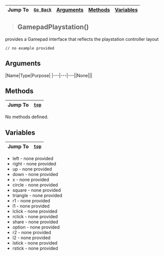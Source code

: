 |Jump To|[`Go Back`](Input-Handling-Index)|[Arguments](#arguments)|[Methods](#methods)|[Variables](#variables)|
|---|---|---|---|---|
>## GamepadPlaystation()
provides a Gamepad interface that reflects the playstation controller layout
```GML
// no example provided
```
## Arguments
|Name|Type|Purpose|
|---|---|---||None|||

## Methods
|Jump To|[`top`](#)|
|---|---|
No methods defined.
## Variables
|Jump To|[`top`](#)|
|---|---|
* left - none provided
* right - none provided
* up - none provided
* down - none provided
* x - none provided
* circle - none provided
* square - none provided
* triangle - none provided
* r1 - none provided
* l1 - none provided
* lclick - none provided
* rclick - none provided
* share - none provided
* option - none provided
* r2 - none provided
* l2 - none provided
* lstick - none provided
* rstick - none provided
